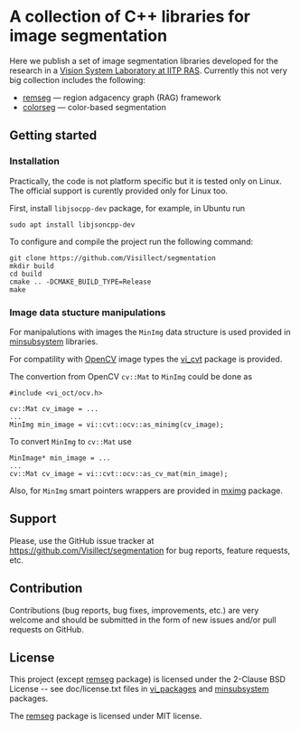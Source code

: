 # A collection of C++ libraries for image segmentation

Here we publish a set of image segmentation libraries developed for the research in a [Vision System Laboratory at IITP RAS](http://iitp.ru/en/researchlabs/281.htm). Currently this not very big collection includes the following:

* [remseg](https://github.com/Visillect/segmentation/tree/master/vi_packages/remseg) — region adgacency graph (RAG) framework 
* [colorseg](https://github.com/Visillect/segmentation/tree/master/vi_packages/colorseg) — color-based segmentation

## Getting started

### Installation

Practically, the code is not platform specific but it is tested only on Linux.
The official support is curently provided only for Linux too. 

First, install `libjsocpp-dev` package, for example, in Ubuntu run

    sudo apt install libjsoncpp-dev

To configure and compile the project run the following command:

    git clone https://github.com/Visillect/segmentation
    mkdir build
    cd build
    cmake .. -DCMAKE_BUILD_TYPE=Release
    make 
    
### Image data stucture manipulations

For manipalutions with images the `MinImg` data structure is used provided in 
[minsubsystem](https://github.com/Visillect/segmentation/tree/master/minsubsystem) libraries. 

For compatility with [OpenCV](https://www.opencv.org/) image types the [vi_cvt](https://github.com/Visillect/segmentation/tree/master/vi_packages/vi_cvt) package is provided.

The convertion from OpenCV `cv::Mat` to `MinImg` could be done as

    #include <vi_oct/ocv.h>
    
    cv::Mat cv_image = ...
    ...
    MinImg min_image = vi::cvt::ocv::as_minimg(cv_image);

To convert `MinImg` to `cv::Mat` use

    MinImage* min_image = ...
    ...
    cv::Mat cv_image = vi::cvt::ocv::as_cv_mat(min_image);
   
Also, for `MinImg` smart pointers wrappers are provided in [mximg](https://github.com/Visillect/segmentation/tree/master/vi_packages/mximg) package.
    
## Support

Please, use the GitHub issue tracker at https://github.com/Visillect/segmentation for bug reports, feature requests, etc.

## Contribution

Contributions (bug reports, bug fixes, improvements, etc.) are very welcome and should be submitted in the form of new issues and/or pull requests on GitHub.

## License

This project (except [remseg](https://github.com/Visillect/segmentation/tree/master/vi_packages/remseg) package) is licensed under the 2-Clause BSD License -- see doc/license.txt files in [vi_packages](https://github.com/Visillect/segmentation/tree/master/vi_packages) and [minsubsystem](https://github.com/Visillect/segmentation/tree/master/minsubsystem) packages.

The [remseg](https://github.com/Visillect/segmentation/tree/master/vi_packages/remseg) package is licensed under MIT license.
